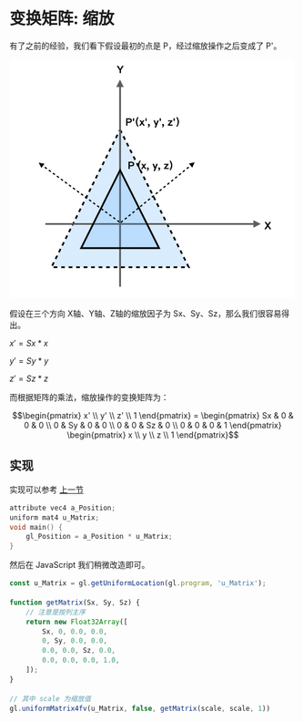 # 变换矩阵: 缩放 

有了之前的经验，我们看下假设最初的点是 P，经过缩放操作之后变成了 P'。

<img src="https://github.com/zqiangxu/webgl/blob/main/assets/book/lesson15/scale.png?raw=true" width="500px"/>

假设在三个方向 X轴、Y轴、Z轴的缩放因子为 Sx、Sy、Sz，那么我们很容易得出。

$x' = Sx * x$

$y' = Sy * y$

$z' = Sz * z$

而根据矩阵的乘法，缩放操作的变换矩阵为：

```math
\begin{pmatrix}
x' \\
y' \\
z' \\
1
\end{pmatrix}
=
\begin{pmatrix}
Sx & 0 & 0 & 0 \\
0 & Sy & 0 & 0 \\
0 & 0 & Sz & 0 \\
0 & 0 & 0 & 1
\end{pmatrix}
\begin{pmatrix}
x \\
y \\
z \\
1
\end{pmatrix}
```

## 实现
实现可以参考 [上一节](../lesson14/)

```c++ 
attribute vec4 a_Position;
uniform mat4 u_Matrix;
void main() {
    gl_Position = a_Position * u_Matrix;
}
```

然后在 JavaScript 我们稍微改造即可。
```javascript
const u_Matrix = gl.getUniformLocation(gl.program, 'u_Matrix');

function getMatrix(Sx, Sy, Sz) {
    // 注意是按列主序
    return new Float32Array([
        Sx, 0, 0.0, 0.0,
        0, Sy, 0.0, 0.0,
        0.0, 0.0, Sz, 0.0,
        0.0, 0.0, 0.0, 1.0,
    ]);
}

// 其中 scale 为缩放值
gl.uniformMatrix4fv(u_Matrix, false, getMatrix(scale, scale, 1))
```
